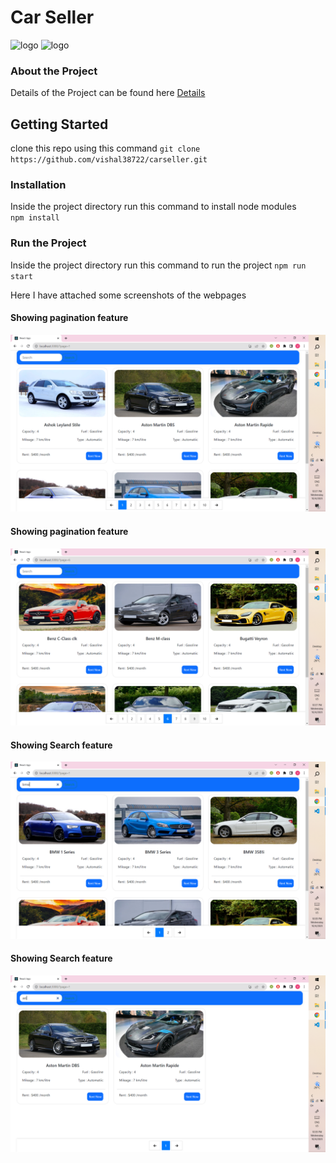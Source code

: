 # Car Seller
![logo](https://img.shields.io/badge/React-20232A?style=for-the-badge&logo=react&logoColor=61DAFB)
![logo](https://img.shields.io/badge/Bootstrap-20232A?style=for-the-badge&logo=bootstrap&logoColor=61DAFB)


### About the Project

Details of the Project can be found here [Details](https://drive.google.com/file/d/1u-hygOt6fT6RsoPir9nBryCF5GQKiYvO/view?usp=sharing)


## Getting Started

clone this repo using this command ```git clone https://github.com/vishal38722/carseller.git```

### Installation

Inside the project directory run this command to install node modules  
                ```npm install```

### Run the Project
Inside the project directory run this command to run the project
                ```npm run start``` 


Here I have attached some screenshots of the webpages

#### Showing pagination feature  
![image 1](screenshots/ss1.png)

#### Showing pagination feature  
![image 2](screenshots/ss2.png)

#### Showing Search feature  
![image 3](screenshots/ss3.png)

#### Showing Search feature  
![image 4](screenshots/ss4.png)
